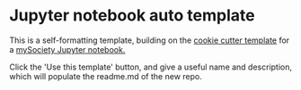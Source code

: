 # Jupyter notebook auto template

This is a self-formatting template, building on the [cookie cutter template](https://github.com/mysociety/cookie_notebook) for a [mySociety Jupyter notebook.](https://github.com/mysociety/template_notebook)

Click the 'Use this template' button, and give a useful name and description, which will populate the readme.md of the new repo. 
